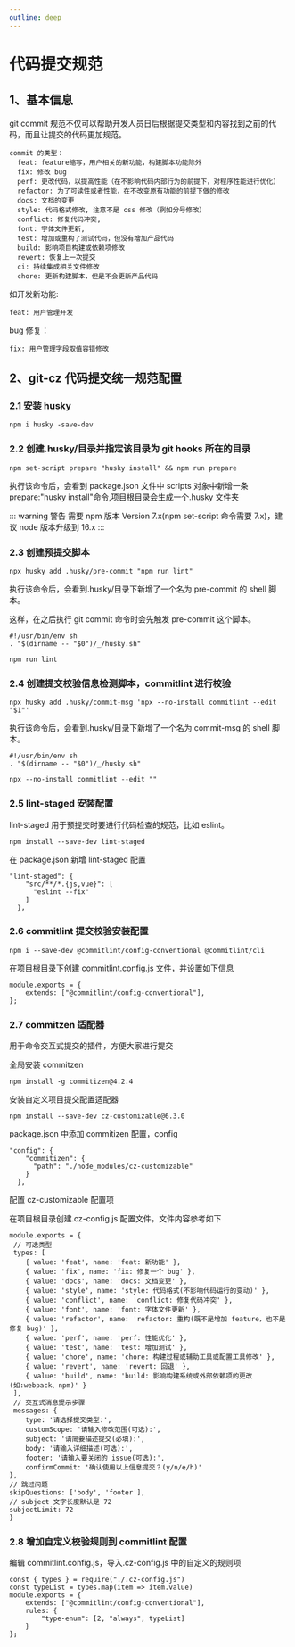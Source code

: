 ```yaml
---
outline: deep
---
```


# 代码提交规范

## 1、基本信息

git commit 规范不仅可以帮助开发人员日后根据提交类型和内容找到之前的代码，而且让提交的代码更加规范。

```
commit 的类型：
  feat: feature缩写，用户相关的新功能，构建脚本功能除外
  fix: 修改 bug
  perf: 更改代码，以提高性能（在不影响代码内部行为的前提下，对程序性能进行优化）
  refactor: 为了可读性或者性能，在不改变原有功能的前提下做的修改
  docs: 文档的变更
  style: 代码格式修改, 注意不是 css 修改（例如分号修改）
  conflict: 修复代码冲突,
  font: 字体文件更新,
  test: 增加或重构了测试代码，但没有增加产品代码
  build: 影响项目构建或依赖项修改
  revert: 恢复上一次提交
  ci: 持续集成相关文件修改
  chore: 更新构建脚本，但是不会更新产品代码
```

如开发新功能:

```
feat: 用户管理开发
```

bug 修复：

```
fix: 用户管理字段取值容错修改
```

## 2、git-cz 代码提交统一规范配置

### 2.1 安装 husky

```
npm i husky -save-dev
```

### 2.2 创建.husky/目录并指定该目录为 git hooks 所在的目录

```
npm set-script prepare "husky install" && npm run prepare
```

执行该命令后，会看到 package.json 文件中 scripts 对象中新增一条 prepare:"husky install"命令,项目根目录会生成一个.husky 文件夹

::: warning 警告
需要 npm 版本 Version 7.x(npm set-script 命令需要 7.x)，建议 node 版本升级到 16.x
:::

### 2.3 创建预提交脚本

```
npx husky add .husky/pre-commit "npm run lint"
```

执行该命令后，会看到.husky/目录下新增了一个名为 pre-commit 的 shell 脚本。

这样，在之后执行 git commit 命令时会先触发 pre-commit 这个脚本。

```
#!/usr/bin/env sh
. "$(dirname -- "$0")/_/husky.sh"

npm run lint

```

### 2.4 创建提交校验信息检测脚本，commitlint 进行校验

```
npx husky add .husky/commit-msg 'npx --no-install commitlint --edit "$1"'
```

执行该命令后，会看到.husky/目录下新增了一个名为 commit-msg 的 shell 脚本。

```
#!/usr/bin/env sh
. "$(dirname -- "$0")/_/husky.sh"

npx --no-install commitlint --edit ""

```

### 2.5 lint-staged 安装配置

lint-staged 用于预提交时要进行代码检查的规范，比如 eslint。

```
npm install --save-dev lint-staged
```

在 package.json 新增 lint-staged 配置

```
"lint-staged": {
    "src/**/*.{js,vue}": [
      "eslint --fix"
    ]
  },
```

### 2.6 commitlint 提交校验安装配置

```
npm i --save-dev @commitlint/config-conventional @commitlint/cli
```

在项目根目录下创建 commitlint.config.js 文件，并设置如下信息

```
module.exports = {
    extends: ["@commitlint/config-conventional"],
};
```

### 2.7 commitzen 适配器

用于命令交互式提交的插件，方便大家进行提交

全局安装 commitzen

```
npm install -g commitizen@4.2.4
```

安装自定义项目提交配置适配器

```
npm install --save-dev cz-customizable@6.3.0
```

package.json 中添加 commitizen 配置，config

```
"config": {
    "commitizen": {
      "path": "./node_modules/cz-customizable"
    }
  },
```

配置 cz-customizable 配置项

在项目根目录创建.cz-config.js 配置文件，文件内容参考如下

```
module.exports = {
 // 可选类型
 types: [
    { value: 'feat', name: 'feat: 新功能' },
    { value: 'fix', name: 'fix: 修复一个 bug' },
    { value: 'docs', name: 'docs: 文档变更' },
    { value: 'style', name: 'style: 代码格式(不影响代码运行的变动)' },
    { value: 'conflict', name: 'conflict: 修复代码冲突' },
    { value: 'font', name: 'font: 字体文件更新' },
    { value: 'refactor', name: 'refactor: 重构(既不是增加 feature，也不是修复 bug)' },
    { value: 'perf', name: 'perf: 性能优化' },
    { value: 'test', name: 'test: 增加测试' },
    { value: 'chore', name: 'chore: 构建过程或辅助工具或配置工具修改' },
    { value: 'revert', name: 'revert: 回退' },
    { value: 'build', name: 'build: 影响构建系统或外部依赖项的更改(如:webpack、npm)' }
 ],
 // 交互式消息提示步骤
 messages: {
    type: '请选择提交类型:',
    customScope: '请输入修改范围(可选):',
    subject: '请简要描述提交(必填):',
    body: '请输入详细描述(可选):',
    footer: '请输入要关闭的 issue(可选):',
    confirmCommit: '确认使用以上信息提交？(y/n/e/h)'
},
// 跳过问题
skipQuestions: ['body', 'footer'],
// subject 文字长度默认是 72
subjectLimit: 72
}
```

### 2.8 增加自定义校验规则到 commitlint 配置

编辑 commitlint.config.js，导入.cz-config.js 中的自定义的规则项

```
const { types } = require("./.cz-config.js")
const typeList = types.map(item => item.value)
module.exports = {
    extends: ["@commitlint/config-conventional"],
    rules: {
        "type-enum": [2, "always", typeList]
    }
};
```
